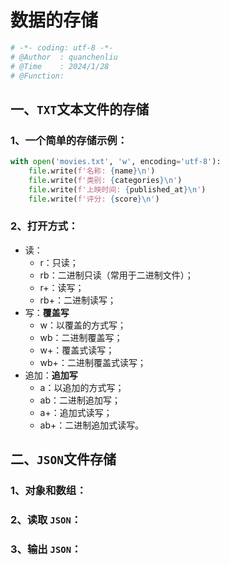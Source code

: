 # 数据的存储

```python
# -*- coding: utf-8 -*-
# @Author  : quanchenliu
# @Time	   : 2024/1/28
# @Function: 
```



## 一、`TXT`文本文件的存储

### 1、一个简单的存储示例：

```python
with open('movies.txt', 'w', encoding='utf-8'):
    file.write(f'名称: {name}\n')
    file.write(f'类别: {categories}\n')
    file.write(f'上映时间: {published_at}\n')
    file.write(f'评分: {score}\n')
```

### 2、打开方式：

- 读：
  - r：只读；
  - rb：二进制只读（常用于二进制文件）；
  - r+：读写；
  - rb+：二进制读写；
- 写：**覆盖写**
  - w：以覆盖的方式写；
  - wb：二进制覆盖写；
  - w+：覆盖式读写；
  - wb+：二进制覆盖式读写；
- 追加：**追加写**
  - a：以追加的方式写；
  - ab：二进制追加写；
  - a+：追加式读写；
  - ab+：二进制追加式读写。

## 二、`JSON`文件存储

### 1、对象和数组：



### 2、读取 `JSON`：



### 3、输出 `JSON`：







































































